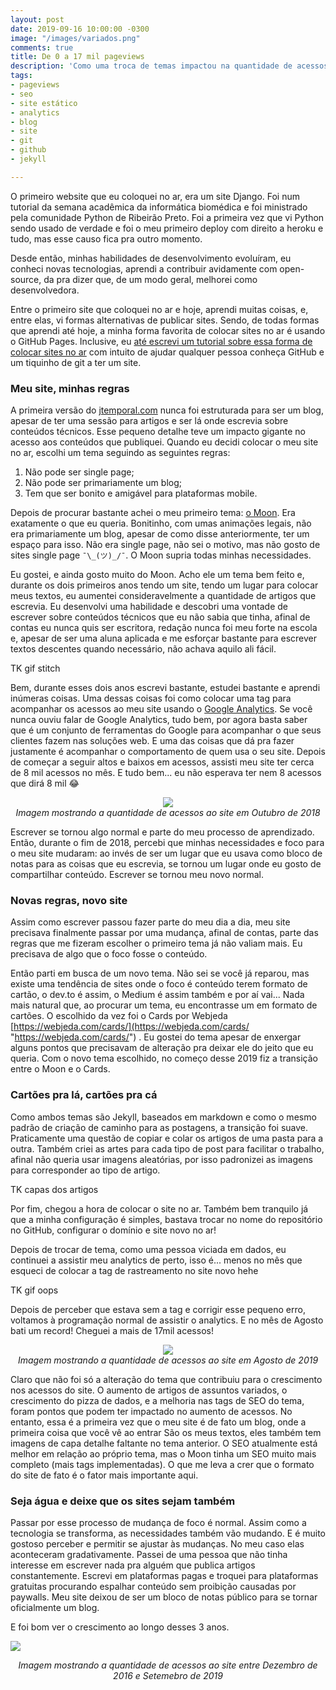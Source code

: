```yaml
---
layout: post
date: 2019-09-16 10:00:00 -0300
image: "/images/variados.png"
comments: true
title: De 0 a 17 mil pageviews
description: 'Como uma troca de temas impactou na quantidade de acessos do meu blog '
tags:
- pageviews
- seo
- site estático
- analytics
- blog
- site
- git
- github
- jekyll

---
```

O primeiro website que eu coloquei no ar, era um site Django. Foi num tutorial da semana acadêmica da informática biomédica e foi ministrado pela comunidade Python de Ribeirão Preto. Foi a primeira vez que vi Python sendo usado de verdade e foi o meu primeiro deploy com direito a heroku e tudo, mas esse causo fica pra outro momento.

Desde então, minhas habilidades de desenvolvimento evoluíram, eu conheci novas tecnologias, aprendi a contribuir avidamente com open-source, da pra dizer que, de um modo geral, melhorei como desenvolvedora.

Entre o primeiro site que coloquei no ar e hoje, aprendi muitas coisas,  e, entre elas, vi formas alternativas de publicar sites. Sendo, de todas formas que aprendi até hoje, a minha forma favorita de colocar sites no ar é usando o GitHub Pages. Inclusive, eu [até escrevi um tutorial sobre essa forma de colocar sites no ar](https://jtemporal.com/do-tema-ao-ar/) com intuito de ajudar qualquer pessoa conheça GitHub e um tiquinho de git a ter um site.

### Meu site, minhas regras

A primeira versão do [jtemporal.com](https://jtemporal.com) nunca foi estruturada para ser um blog, apesar de ter uma sessão para artigos e ser lá onde escrevia sobre conteúdos técnicos. Esse pequeno detalhe teve um impacto gigante no acesso aos conteúdos que publiquei. Quando eu decidi colocar o meu site no ar, escolhi um tema seguindo as seguintes regras:

1. Não pode ser single page;
2. Não pode ser primariamente um blog;
3. Tem que ser bonito e amigável para plataformas mobile.

Depois de procurar bastante achei o meu primeiro tema: [o Moon](http://taylantatli.github.io/Moon/). Era exatamente o que eu queria. Bonitinho, com umas animações legais, não era primariamente um blog, apesar de como disse anteriormente, ter um espaço para isso. Não era single page, não sei o motivo, mas não gosto de sites single page `¯\_(ツ)_/¯`. O Moon supria todas minhas necessidades.

Eu gostei, e ainda gosto muito do Moon. Acho ele um tema bem feito e, durante os dois primeiros anos tendo um site, tendo um lugar para colocar meus textos, eu aumentei consideravelmente a quantidade de artigos que escrevia. Eu desenvolvi uma habilidade e descobri uma vontade de escrever sobre conteúdos técnicos que eu não sabia que tinha, afinal de contas eu nunca quis ser escritora, redação nunca foi meu forte na escola e, apesar de ser uma aluna aplicada e me esforçar bastante para escrever textos descentes quando necessário, não achava aquilo ali fácil.

TK gif stitch

Bem, durante esses dois anos escrevi bastante, estudei bastante e aprendi inúmeras coisas. Uma dessas coisas foi como colocar uma tag para acompanhar os acessos ao meu site usando o [Google Analytics](https://marketingplatform.google.com/about/analytics/). Se você nunca ouviu falar de Google Analytics, tudo bem, por agora basta saber que é um conjunto de ferramentas do Google para acompanhar o que seus  clientes fazem nas soluções web. E uma das coisas que dá pra fazer justamente é acompanhar o comportamento de quem usa o seu site. Depois de começar a seguir altos e baixos em acessos, assisti meu site ter cerca de 8 mil acessos no mês. E tudo bem... eu não esperava ter nem 8 acessos que dirá 8 mil 😂

<center>
<img src="/images/IMG_3900.PNG" style="max-width:50%;"><br>
<i>Imagem mostrando a quantidade de acessos ao site em Outubro de 2018</i></center>

Escrever se tornou algo normal e parte do meu processo de aprendizado. Então, durante o fim de 2018, percebi que minhas necessidades e foco para o meu site mudaram: ao invés de ser um lugar que eu usava como bloco de notas para as coisas que eu escrevia, se tornou um lugar onde eu gosto de compartilhar conteúdo. Escrever se tornou meu novo normal.

### Novas regras, novo site

Assim como escrever passou fazer parte do meu dia a dia, meu site precisava finalmente passar por uma mudança, afinal de contas, parte das regras que me fizeram escolher o primeiro tema já não valiam mais. Eu precisava de algo que o foco fosse o conteúdo.

Então parti em busca de um novo tema. Não sei se você já reparou, mas existe uma tendência de sites onde o foco é conteúdo terem formato de cartão, o dev.to é assim, o Medium é assim também e por aí vai... Nada mais natural que, ao procurar um tema, eu encontrasse um em formato de cartões. O escolhido da vez foi o Cards por Webjeda [https://webjeda.com/cards/](https://webjeda.com/cards/ "https://webjeda.com/cards/") . Eu gostei do tema apesar de enxergar alguns pontos que precisavam de alteração pra deixar ele do jeito que eu queria. Com o novo tema escolhido, no começo desse 2019 fiz a transição entre o Moon e o Cards.

### Cartões pra lá, cartões pra cá

Como ambos temas são Jekyll, baseados em markdown e como o mesmo padrão de criação de caminho para as postagens, a transição foi suave. Praticamente uma questão de copiar e colar os artigos de uma pasta para a outra. Também criei as artes para cada tipo de post para facilitar o trabalho, afinal não queria usar imagens aleatórias, por isso padronizei as imagens para corresponder ao tipo de artigo.

TK capas dos artigos

Por fim, chegou a hora de colocar o site no ar. Também bem tranquilo já que a minha configuração é simples, bastava trocar no nome do repositório no GitHub, configurar o domínio e site novo no ar!

Depois de trocar de tema, como uma pessoa viciada em dados, eu continuei a assistir meu analytics de perto, isso é... menos no mês que esqueci de colocar a tag de rastreamento no site novo hehe

TK gif oops

Depois de perceber que estava sem a tag e corrigir esse pequeno erro, voltamos à programação normal de assistir o analytics. E no mês de Agosto bati um record! Cheguei a mais de 17mil acessos!

<center>
<img src="/images/IMG_3901.PNG" style="max-width:50%;"><br>
<i>Imagem mostrando a quantidade de acessos ao site em Agosto de 2019</i></center>

Claro que não foi só a alteração do tema que contribuiu para o crescimento nos acessos do site. O aumento de artigos de assuntos variados, o crescimento do pizza de dados, e a melhoria nas tags de SEO do tema, foram pontos que podem ter impactado no aumento de acessos. No entanto, essa é a primeira vez que o meu site é de fato um blog, onde a primeira coisa que você vê ao entrar São os meus textos, eles também tem imagens de capa detalhe faltante no tema anterior. O SEO atualmente está melhor em relação ao próprio tema, mas o Moon tinha um SEO muito mais completo (mais tags implementadas). O que me leva a crer que o formato do site de fato é o fator mais importante aqui.

### Seja água e deixe que os sites sejam também

Passar por esse processo de mudança de foco é normal. Assim como a tecnologia se transforma, as necessidades também vão mudando. E é muito gostoso perceber e permitir se ajustar às mudanças. No meu caso elas aconteceram gradativamente. Passei de uma pessoa que não tinha interesse em escrever nada pra alguém que publica artigos constantemente. Escrevi em plataformas pagas e troquei para plataformas gratuitas procurando espalhar conteúdo sem proibição causadas por paywalls. Meu site deixou de ser um bloco de notas público para se tornar oficialmente um blog.

E foi bom ver o crescimento ao longo desses 3 anos.

![](images/IMG_3911.PNG)

<center><i>Imagem mostrando a quantidade de acessos ao site entre Dezembro de 2016 e Setemebro de 2019</i></center>